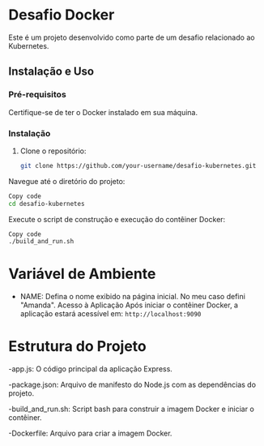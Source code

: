 # Desafio Docker
Este é um projeto desenvolvido como parte de um desafio relacionado ao Kubernetes.

## Instalação e Uso

### Pré-requisitos

Certifique-se de ter o Docker instalado em sua máquina.

### Instalação

1. Clone o repositório:

   ```bash
   git clone https://github.com/your-username/desafio-kubernetes.git
Navegue até o diretório do projeto:

```bash
Copy code
cd desafio-kubernetes
```

Execute o script de construção e execução do contêiner Docker:

```bash
Copy code
./build_and_run.sh
```

# Variável de Ambiente

- NAME: Defina o nome exibido na página inicial. No meu caso defini "Amanda".
Acesso à Aplicação
Após iniciar o contêiner Docker, a aplicação estará acessível em:
``
http://localhost:9090
``

# Estrutura do Projeto

-app.js: O código principal da aplicação Express.

-package.json: Arquivo de manifesto do Node.js com as dependências do projeto.

-build_and_run.sh: Script bash para construir a imagem Docker e iniciar o contêiner.

-Dockerfile: Arquivo para criar a imagem Docker.
